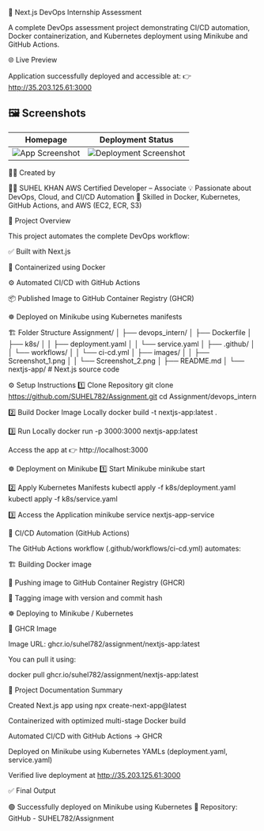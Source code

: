 🚀 Next.js DevOps Internship Assessment

A complete DevOps assessment project demonstrating CI/CD automation, Docker containerization, and Kubernetes deployment using Minikube and GitHub Actions.

🌐 Live Preview

Application successfully deployed and accessible at:
👉 http://35.203.125.61:3000

## 🖼️ Screenshots  

| Homepage | Deployment Status |
|-----------|-------------------|
| ![App Screenshot](https://raw.githubusercontent.com/SUHEL782/Assignment/main/devops_intern/images/Screenshot_1.png) | ![Deployment Screenshot](https://raw.githubusercontent.com/SUHEL782/Assignment/main/devops_intern/images/Screenshot_2.png) |

👨‍💻 Created by

🧑‍💻 SUHEL KHAN
AWS Certified Developer – Associate
💡 Passionate about DevOps, Cloud, and CI/CD Automation
🔧 Skilled in Docker, Kubernetes, GitHub Actions, and AWS (EC2, ECR, S3)

📁 Project Overview

This project automates the complete DevOps workflow:

✅ Built with Next.js

🐳 Containerized using Docker

⚙️ Automated CI/CD with GitHub Actions

📦 Published Image to GitHub Container Registry (GHCR)

☸️ Deployed on Minikube using Kubernetes manifests

🏗️ Folder Structure
Assignment/
│
├── devops_intern/
│   ├── Dockerfile
│   ├── k8s/
│   │   ├── deployment.yaml
│   │   └── service.yaml
│   ├── .github/
│   │   └── workflows/
│   │       └── ci-cd.yml
│   ├── images/
│   │   ├── Screenshot_1.png
│   │   └── Screenshot_2.png
│   ├── README.md
│   └── nextjs-app/        # Next.js source code

⚙️ Setup Instructions
1️⃣ Clone Repository
git clone https://github.com/SUHEL782/Assignment.git
cd Assignment/devops_intern

2️⃣ Build Docker Image Locally
docker build -t nextjs-app:latest .

3️⃣ Run Locally
docker run -p 3000:3000 nextjs-app:latest


Access the app at 👉 http://localhost:3000

☸️ Deployment on Minikube
1️⃣ Start Minikube
minikube start

2️⃣ Apply Kubernetes Manifests
kubectl apply -f k8s/deployment.yaml
kubectl apply -f k8s/service.yaml

3️⃣ Access the Application
minikube service nextjs-app-service

🧰 CI/CD Automation (GitHub Actions)

The GitHub Actions workflow (.github/workflows/ci-cd.yml) automates:

🏗️ Building Docker image

🚀 Pushing image to GitHub Container Registry (GHCR)

🔖 Tagging image with version and commit hash

☸️ Deploying to Minikube / Kubernetes

🐳 GHCR Image

Image URL:
ghcr.io/suhel782/assignment/nextjs-app:latest

You can pull it using:

docker pull ghcr.io/suhel782/assignment/nextjs-app:latest

📜 Project Documentation Summary

Created Next.js app using npx create-next-app@latest

Containerized with optimized multi-stage Docker build

Automated CI/CD with GitHub Actions → GHCR

Deployed on Minikube using Kubernetes YAMLs (deployment.yaml, service.yaml)

Verified live deployment at http://35.203.125.61:3000

✅ Final Output

🟢 Successfully deployed on Minikube using Kubernetes
📎 Repository: GitHub - SUHEL782/Assignment
